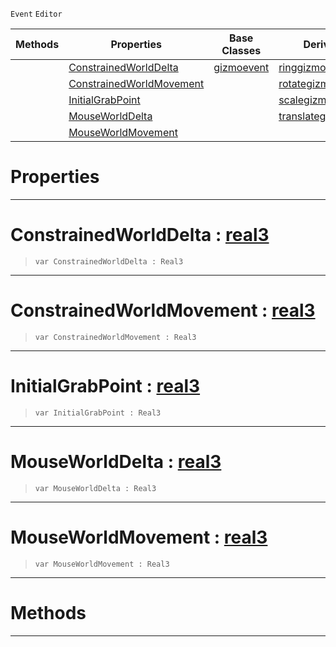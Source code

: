  `Event` `Editor`



|Methods|Properties|Base Classes|Derived Classes|
|---|---|---|---|
| |[ ConstrainedWorldDelta](https://github.com/ArendDanielek/ZeroDocsTest/blob/master/code_reference/class_reference/gizmoupdateevent.markdown#constrainedworlddelta-ze)|[gizmoevent](https://github.com/ArendDanielek/ZeroDocsTest/blob/master/code_reference/class_reference/gizmoevent.markdown)|[ringgizmoevent](https://github.com/ArendDanielek/ZeroDocsTest/blob/master/code_reference/class_reference/ringgizmoevent.markdown)|
| |[ ConstrainedWorldMovement](https://github.com/ArendDanielek/ZeroDocsTest/blob/master/code_reference/class_reference/gizmoupdateevent.markdown#constrainedworldmovement)| |[rotategizmoupdateevent](https://github.com/ArendDanielek/ZeroDocsTest/blob/master/code_reference/class_reference/rotategizmoupdateevent.markdown)|
| |[ InitialGrabPoint](https://github.com/ArendDanielek/ZeroDocsTest/blob/master/code_reference/class_reference/gizmoupdateevent.markdown#initialgrabpoint-zero-en)| |[scalegizmoupdateevent](https://github.com/ArendDanielek/ZeroDocsTest/blob/master/code_reference/class_reference/scalegizmoupdateevent.markdown)|
| |[ MouseWorldDelta](https://github.com/ArendDanielek/ZeroDocsTest/blob/master/code_reference/class_reference/gizmoupdateevent.markdown#mouseworlddelta-zero-eng)| |[translategizmoupdateevent](https://github.com/ArendDanielek/ZeroDocsTest/blob/master/code_reference/class_reference/translategizmoupdateevent.markdown)|
| |[ MouseWorldMovement](https://github.com/ArendDanielek/ZeroDocsTest/blob/master/code_reference/class_reference/gizmoupdateevent.markdown#mouseworldmovement-zero)| | |


 #  Properties


---  
 #  ConstrainedWorldDelta : [real3](https://github.com/ArendDanielek/ZeroDocsTest/blob/master/code_reference/zilch_base_types/real3.markdown)

> 
> ``` lang=cpp, name=Zilch
> var ConstrainedWorldDelta : Real3


---  
 #  ConstrainedWorldMovement : [real3](https://github.com/ArendDanielek/ZeroDocsTest/blob/master/code_reference/zilch_base_types/real3.markdown)

> 
> ``` lang=cpp, name=Zilch
> var ConstrainedWorldMovement : Real3


---  
 #  InitialGrabPoint : [real3](https://github.com/ArendDanielek/ZeroDocsTest/blob/master/code_reference/zilch_base_types/real3.markdown)

> 
> ``` lang=cpp, name=Zilch
> var InitialGrabPoint : Real3


---  
 #  MouseWorldDelta : [real3](https://github.com/ArendDanielek/ZeroDocsTest/blob/master/code_reference/zilch_base_types/real3.markdown)

> 
> ``` lang=cpp, name=Zilch
> var MouseWorldDelta : Real3


---  
 #  MouseWorldMovement : [real3](https://github.com/ArendDanielek/ZeroDocsTest/blob/master/code_reference/zilch_base_types/real3.markdown)

> 
> ``` lang=cpp, name=Zilch
> var MouseWorldMovement : Real3


---  
 #  Methods


---  
 
  
  
  
  
  
  
  

 